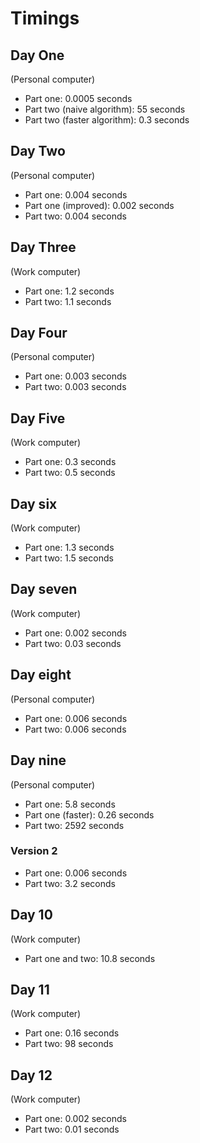 # Timings

## Day One

(Personal computer)

* Part one: 0.0005 seconds
* Part two (naive algorithm): 55 seconds
* Part two (faster algorithm): 0.3 seconds

## Day Two

(Personal computer)

* Part one: 0.004 seconds
* Part one (improved): 0.002 seconds
* Part two: 0.004 seconds

## Day Three

(Work computer)

* Part one: 1.2 seconds
* Part two: 1.1 seconds

## Day Four

(Personal computer)

* Part one: 0.003 seconds
* Part two: 0.003 seconds

## Day Five

(Work computer)

* Part one: 0.3 seconds
* Part two: 0.5 seconds

## Day six

(Work computer)

* Part one: 1.3 seconds
* Part two: 1.5 seconds

## Day seven

(Work computer)

* Part one: 0.002 seconds
* Part two: 0.03 seconds

## Day eight

(Personal computer)

* Part one: 0.006 seconds
* Part two: 0.006 seconds

## Day nine

(Personal computer)

* Part one: 5.8 seconds
* Part one (faster): 0.26 seconds
* Part two: 2592 seconds

### Version 2

* Part one: 0.006 seconds
* Part two: 3.2 seconds

## Day 10

(Work computer)

* Part one and two: 10.8 seconds

## Day 11

(Work computer)

* Part one: 0.16 seconds
* Part two: 98 seconds

## Day 12

(Work computer)

* Part one: 0.002 seconds
* Part two: 0.01 seconds
